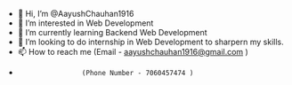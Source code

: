 - 👋 Hi, I’m @AayushChauhan1916
- 👀 I’m interested in Web Development
- 🌱 I’m currently learning Backend Web Development
- 💞️ I’m looking to do internship in Web Development to sharpern my skills.
- 📫 How to reach me (Email - aayushchauhan1916@gmail.com  )
-                     (Phone Number - 7060457474 )


